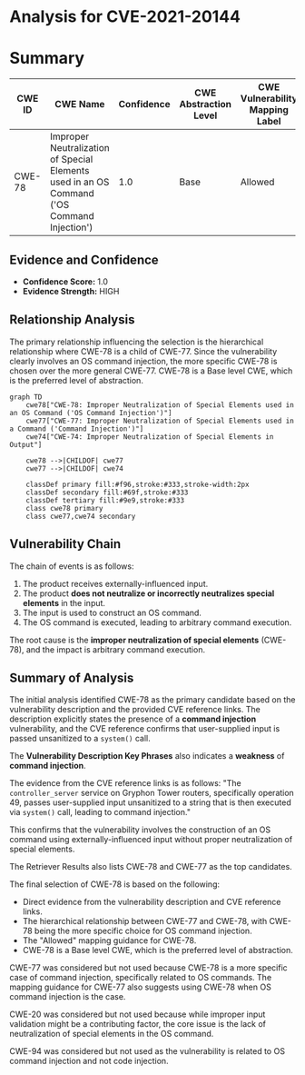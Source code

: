 # Analysis for CVE-2021-20144

# Summary
| CWE ID | CWE Name | Confidence | CWE Abstraction Level | CWE Vulnerability Mapping Label | CWE-Vulnerability Mapping Notes |
|---|---|---|---|---|---|
| CWE-78 | Improper Neutralization of Special Elements used in an OS Command ('OS Command Injection') | 1.0 | Base | Allowed | Primary CWE |

## Evidence and Confidence

*   **Confidence Score:** 1.0
*   **Evidence Strength:** HIGH

## Relationship Analysis
The primary relationship influencing the selection is the hierarchical relationship where CWE-78 is a child of CWE-77. Since the vulnerability clearly involves an OS command injection, the more specific CWE-78 is chosen over the more general CWE-77. CWE-78 is a Base level CWE, which is the preferred level of abstraction.

```mermaid
graph TD
    cwe78["CWE-78: Improper Neutralization of Special Elements used in an OS Command ('OS Command Injection')"]
    cwe77["CWE-77: Improper Neutralization of Special Elements used in a Command ('Command Injection')"]
    cwe74["CWE-74: Improper Neutralization of Special Elements in Output"]

    cwe78 -->|CHILDOF| cwe77
    cwe77 -->|CHILDOF| cwe74
    
    classDef primary fill:#f96,stroke:#333,stroke-width:2px
    classDef secondary fill:#69f,stroke:#333
    classDef tertiary fill:#9e9,stroke:#333
    class cwe78 primary
    class cwe77,cwe74 secondary
```

## Vulnerability Chain
The chain of events is as follows:
1.  The product receives externally-influenced input.
2.  The product **does not neutralize or incorrectly neutralizes special elements** in the input.
3.  The input is used to construct an OS command.
4.  The OS command is executed, leading to arbitrary command execution.

The root cause is the **improper neutralization of special elements** (CWE-78), and the impact is arbitrary command execution.

## Summary of Analysis
The initial analysis identified CWE-78 as the primary candidate based on the vulnerability description and the provided CVE reference links. The description explicitly states the presence of a **command injection** vulnerability, and the CVE reference confirms that user-supplied input is passed unsanitized to a `system()` call.

The **Vulnerability Description Key Phrases** also indicates a **weakness** of **command injection**.

The evidence from the CVE reference links is as follows: "The `controller_server` service on Gryphon Tower routers, specifically operation 49, passes user-supplied input unsanitized to a string that is then executed via `system()` call, leading to command injection."

This confirms that the vulnerability involves the construction of an OS command using externally-influenced input without proper neutralization of special elements.

The Retriever Results also lists CWE-78 and CWE-77 as the top candidates.

The final selection of CWE-78 is based on the following:
*   Direct evidence from the vulnerability description and CVE reference links.
*   The hierarchical relationship between CWE-77 and CWE-78, with CWE-78 being the more specific choice for OS command injection.
*   The "Allowed" mapping guidance for CWE-78.
*   CWE-78 is a Base level CWE, which is the preferred level of abstraction.

CWE-77 was considered but not used because CWE-78 is a more specific case of command injection, specifically related to OS commands. The mapping guidance for CWE-77 also suggests using CWE-78 when OS command injection is the case.

CWE-20 was considered but not used because while improper input validation might be a contributing factor, the core issue is the lack of neutralization of special elements in the OS command.

CWE-94 was considered but not used as the vulnerability is related to OS command injection and not code injection.